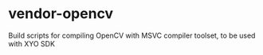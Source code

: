 # vendor-opencv
Build scripts for compiling OpenCV with MSVC compiler toolset, to be used with XYO SDK
